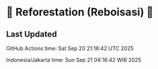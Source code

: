 
# 🌳 Reforestation (Reboisasi) 🌲

## Last Updated

GitHub Actions time: Sat Sep 20 21:16:42 UTC 2025

Indonesia/Jakarta time: Sun Sep 21 04:16:42 WIB 2025
